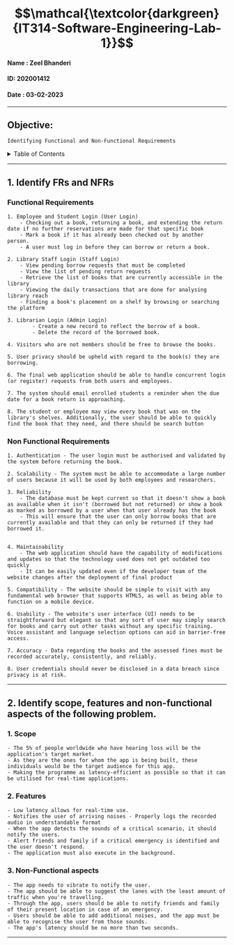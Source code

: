 # $$\mathcal{\textcolor{darkgreen}{IT314-Software-Engineering-Lab-1}}$$

#### Name : Zeel Bhanderi
#### ID: 202001412
#### Date       : 03-02-2023

----
## Objective:
    Identifying Functional and Non-Functional Requirements
<!-- TABLE OF CONTENTS -->
<details>
  <summary>Table of Contents</summary>
  <ol>
    <li>
      <a href="#functional-requirements">Functional Requirements</a>
      </li>
    <li>
      <a href="#non-functional-requirements">Non-Functional Requirements</a>
      </li>
  </ol>
</details>



----
## 1. Identify FRs and NFRs
### Functional Requirements
 
    1. Employee and Student Login (User Login)
        - Checking out a book, returning a book, and extending the return date if no further reservations are made for that specific book
        - Mark a book if it has already been checked out by another person. 
        - A user must log in before they can borrow or return a book.

    2. Library Staff Login (Staff Login)   
        - View pending borrow requests that must be completed 
        - View the list of pending return requests
        - Retrieve the list of books that are currently accessible in the library
        - Viewing the daily transactions that are done for analysing library reach
        - Finding a book's placement on a shelf by browsing or searching the platform

    3. Librarian Login (Admin Login)
            - Create a new record to reflect the borrow of a book.
            - Delete the record of the borrowed book.

    4. Visitors who are not members should be free to browse the books.

    5. User privacy should be upheld with regard to the book(s) they are borrowing.

    6. The final web application should be able to handle concurrent login (or register) requests from both users and employees.

    7. The system should email enrolled students a reminder when the due date for a book return is approaching.

    8. The student or employee may view every book that was on the library's shelves. Additionally, the user should be able to quickly find the book that they need, and there should be search button
    
### Non Functional Requirements
    
    1. Authentication - The user login must be authorised and validated by the system before returning the book.

    2. Scalability - The system must be able to accommodate a large number of users because it will be used by both employees and researchers.

    3. Reliability
        - The database must be kept current so that it doesn't show a book as available when it isn't (borrowed but not returned) or show a book as marked as borrowed by a user when that user already has the book
        - This will ensure that the user can only borrow books that are currently available and that they can only be returned if they had borrowed it.


    4. Maintainability 
        - The web application should have the capability of modifications and updates so that the technology used does not get outdated too quickly
        - It can be easily updated even if the developer team of the website changes after the deployment of final product
    
    5. Compatibility - The website should be simple to visit with any fundamental web browser that supports HTML5, as well as being able to function on a mobile device.

    6. Usability - The website's user interface (UI) needs to be straightforward but elegant so that any sort of user may simply search for books and carry out other tasks without any specific training. Voice assistant and language selection options can aid in barrier-free access.

    7. Accuracy - Data regarding the books and the assessed fines must be recorded accurately, consistently, and reliably.

    8. User credentials should never be disclosed in a data breach since privacy is at risk.

----
## 2. Identify scope, features and non-functional aspects of the following problem.

### 1. Scope
    - The 5% of people worldwide who have hearing loss will be the application's target market.
    - As they are the ones for whom the app is being built, these individuals would be the target audience for this app.
    - Making the programme as latency-efficient as possible so that it can be utilised for real-time applications.
    
### 2. Features
    - Low latency allows for real-time use.
    - Notifies the user of arriving noises - Properly logs the recorded audio in understandable format
    - When the app detects the sounds of a critical scenario, it should notify the users.
    - Alert friends and family if a critical emergency is identified and the user doesn't respond.
    - The application must also execute in the background.

### 3. Non-Functional aspects
    - The app needs to vibrate to notify the user.
    - The app should be able to suggest the lanes with the least amount of traffic when you're travelling.
    - Through the app, users should be able to notify friends and family of their present location in case of an emergency.
    - Users should be able to add additional noises, and the app must be able to recognise the user from those sounds.
    - The app's latency should be no more than two seconds.
    
----

